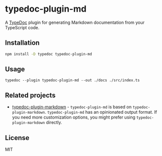# typedoc-plugin-md

A [TypeDoc](https://typedoc.org/) plugin for generating Markdown documentation from your TypeScript code.

## Installation

```bash
npm install -D typedoc typedoc-plugin-md
```

## Usage

```
typedoc --plugin typedoc-plugin-md --out ./docs ./src/index.ts
```

## Related projects

- [typedoc-plugin-markdown](https://www.npmjs.com/package/typedoc-plugin-markdown) - `typedoc-plugin-md` is based on `typedoc-plugin-markdown`. `typedoc-plugin-md` has an opinionated output format. If you need more customization options, you might prefer using `typedoc-plugin-markdown` directly.

## License

MIT
